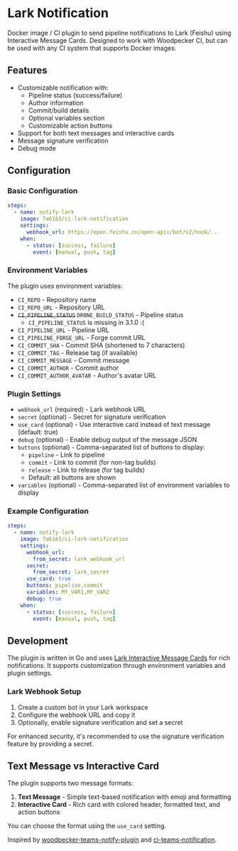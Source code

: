 # Lark Notification

Docker image / CI plugin to send pipeline notifications to Lark (Feishu) using Interactive Message Cards. Designed to work with Woodpecker CI, but can be used with any CI system that supports Docker images.

## Features

- Customizable notification with:
  - Pipeline status (success/failure)
  - Author information
  - Commit/build details
  - Optional variables section
  - Customizable action buttons
- Support for both text messages and interactive cards
- Message signature verification
- Debug mode

## Configuration

### Basic Configuration

```yaml
steps:
  - name: notify-lark
    image: 7a6163/ci-lark-notification
    settings:
      webhook_url: https://open.feishu.cn/open-apis/bot/v2/hook/...
    when:
      - status: [success, failure]
        event: [manual, push, tag]
```

### Environment Variables

The plugin uses environment variables:

- `CI_REPO` - Repository name
- `CI_REPO_URL` - Repository URL
- ~~`CI_PIPELINE_STATUS`~~ `DRONE_BUILD_STATUS` - Pipeline status
  * `CI_PIPELINE_STATUS` is missing in 3.1.0 :(
- `CI_PIPELINE_URL` - Pipeline URL
- `CI_PIPELINE_FORGE_URL` - Forge commit URL
- `CI_COMMIT_SHA` - Commit SHA (shortened to 7 characters)
- `CI_COMMIT_TAG` - Release tag (if available)
- `CI_COMMIT_MESSAGE` - Commit message
- `CI_COMMIT_AUTHOR` - Commit author
- `CI_COMMIT_AUTHOR_AVATAR` - Author's avatar URL



### Plugin Settings

- `webhook_url` (required) - Lark webhook URL
- `secret` (optional) - Secret for signature verification
- `use_card` (optional) - Use interactive card instead of text message (default: true)
- `debug` (optional) - Enable debug output of the message JSON
- `buttons` (optional) - Comma-separated list of buttons to display:
  - `pipeline` - Link to pipeline
  - `commit` - Link to commit (for non-tag builds)
  - `release` - Link to release (for tag builds)
  - Default: all buttons are shown
- `variables` (optional) - Comma-separated list of environment variables to display

### Example Configuration

```yaml
steps:
  - name: notify-lark
    image: 7a6163/ci-lark-notification
    settings:
      webhook_url:
        from_secret: lark_webhook_url
      secret:
        from_secret: lark_secret
      use_card: true
      buttons: pipeline,commit
      variables: MY_VAR1,MY_VAR2
      debug: true
    when:
      - status: [success, failure]
        event: [manual, push, tag]
```

## Development

The plugin is written in Go and uses [Lark Interactive Message Cards](https://open.feishu.cn/document/ukTMukTMukTM/uYTNwUjL2UDM14iN1ATN) for rich notifications. It supports customization through environment variables and plugin settings.

### Lark Webhook Setup

1. Create a custom bot in your Lark workspace
2. Configure the webhook URL and copy it
3. Optionally, enable signature verification and set a secret

For enhanced security, it's recommended to use the signature verification feature by providing a secret.

## Text Message vs Interactive Card

The plugin supports two message formats:

1. **Text Message** - Simple text-based notification with emoji and formatting
2. **Interactive Card** - Rich card with colored header, formatted text, and action buttons

You can choose the format using the `use_card` setting.

Inspired by [woodpecker-teams-notify-plugin](https://github.com/GECO-IT/woodpecker-plugin-teams-notify) and [ci-teams-notification](https://github.com/mobydeck/ci-teams-notification).
